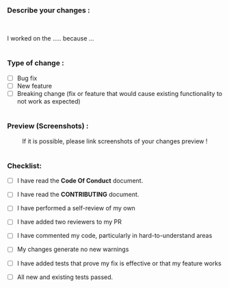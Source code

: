 <!---- This is the PR Template !-->

<!-- Make sure to follow each step so that your PR is explained and easy to read !-->

<!-- It may take from your time, but think that collaborators and contributors will get your changes in a good way !-->

<!--- Thank you for your contribution to Mumble !-->

### Describe your changes :

<br/>

<!-- Explain what you have done !-->

<!-- Be sure to tag your assigned issue !-->

I worked on the ..... because ...

#

### Type of change :

<!-- You should choice 1 option -->

<!-- add an x in [ ] if true !-->

<!-- Delete options that aren't revelant!-->


- [ ] Bug fix
- [ ] New feature
- [ ] Breaking change (fix or feature that would cause existing functionality to not work as expected)

#

### Preview (Screenshots) :

<!-- While providing screenshots, delete the text below !-->

<!-- try as much as possible to explain each change in each screenshot !-->

<!-- Don't forget to delete the p element while providing screeshots !-->

<p align="center">If it is possible, please link screenshots of your changes preview !
</p>

#

### Checklist:

<!-- Check your work !-->

<!-- Please choose the right review label ("Review: Needs 1" OR "Review: Needs 2")!-->

<!-- add a x in [] if done !-->

<!-- don't mark items that you didn't do !-->

- [ ] I have read the **Code Of Conduct** document.
- [ ] I have read the **CONTRIBUTING** document.
- [ ] I have performed a self-review of my own 
- [ ] I have added two reviewers to my PR
- [ ] I have commented my code, particularly in hard-to-understand areas
- [ ] My changes generate no new warnings
- [ ] I have added tests that prove my fix is effective or that my feature works
- [ ] All new and existing tests passed.


<!--- Mumble Community thanks you for explaining your changes in detail !-->
